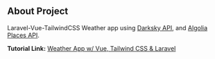 ## About Project

Laravel-Vue-TailwindCSS Weather app using [Darksky API](https://darksky.net/dev), and [Algolia Places API](https://community.algolia.com/places/).

**Tutorial Link:** [Weather App w/ Vue, Tailwind CSS & Laravel](https://youtu.be/_nSzMDx79Ao)
